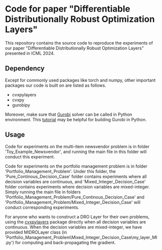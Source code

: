 # Code for paper "Differentiable Distributionally Robust Optimization Layers"

This repository contains the source code to reproduce the experiments of our paper "Differentiable Distributionally Robust Optimization Layers" presented in ICML 2024.

## Dependency

Except for commonly used packages like torch and numpy, other important packages our code is built on are listed as follows.

- cvxpylayers
- cvxpy
- gurobipy
  
Moreover, make sure that [Gurobi](https://www.gurobi.com/) solver can be called in Python environment. This [tutorial](https://support.gurobi.com/hc/en-us/articles/360044290292-How-do-I-install-Gurobi-for-Python) may be helpful for building Gurobi in Python.

## Usage

Code for experiments on the multi-item newsvendor problem is in folder 'Toy_Example_Newsvendor', and running the main file in this folder will conduct this experiment. 

Code for experiments on the portfolio management problem is in folder 'Portfolio_Management_Problem'. Under this folder, the 'Pure_Continous_Decision_Case' folder contains experiments where all decision variables are continuous, and 'Mixed_Integer_Decision_Case' folder contains experiments where decision variables are mixed-integer. Simply running the main file in folders 'Portfolio_Management_Problem/Pure_Continous_Decision_Case' and 'Portfolio_Management_Problem/Mixed_Integer_Decision_Case' will conduct corresponding experiments.

For anyone who wants to construct a DRO Layer for their own problems, using the [cvxpylayers](https://github.com/cvxgrp/cvxpylayers) package directly when all decision variables are continuous. When the decision variables are mixed-integer, we have provided MIDROLayer class (in 'Portfolio_Management_Problem\Mixed_Integer_Decision_Case\my_layer_MI.py') for computing and back-propagating the gradient.  


